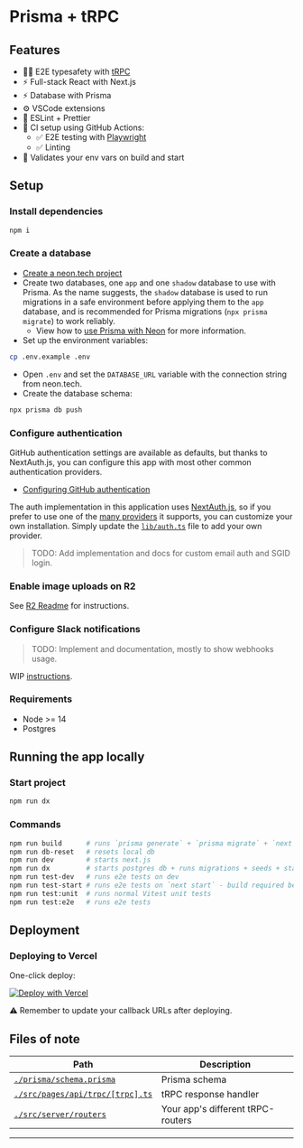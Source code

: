 # Prisma + tRPC

## Features

- 🧙‍♂️ E2E typesafety with [tRPC](https://trpc.io)
- ⚡ Full-stack React with Next.js
- ⚡ Database with Prisma
- ⚙️ VSCode extensions
- 🎨 ESLint + Prettier
- 💚 CI setup using GitHub Actions:
  - ✅ E2E testing with [Playwright](https://playwright.dev/)
  - ✅ Linting
- 🔐 Validates your env vars on build and start

## Setup

### Install dependencies

```bash
npm i
```

### Create a database

- [Create a neon.tech project](https://neon.tech/docs/get-started-with-neon/setting-up-a-project)
- Create two databases, one `app` and one `shadow` database to use with Prisma. As the name suggests, the `shadow` database is used to run migrations in a safe environment before applying them to the `app` database, and is recommended for Prisma migrations (`npx prisma migrate`) to work reliably.
  - View how to [use Prisma with Neon](https://neon.tech/docs/guides/prisma-guide) for more information.
- Set up the environment variables:

```bash
cp .env.example .env
```

- Open `.env` and set the `DATABASE_URL` variable with the connection string from neon.tech.
- Create the database schema:

```bash
npx prisma db push
```

### Configure authentication

GitHub authentication settings are available as defaults, but thanks to NextAuth.js, you can configure this app with most other common authentication providers.

- [Configuring GitHub authentication](docs/github_setup.md)

The auth implementation in this application uses [NextAuth.js](https://next-auth.js.org/), so if you prefer to use one of the [many providers](https://next-auth.js.org/providers/) it supports, you can customize your own installation. Simply update the [`lib/auth.ts`](src/lib/auth.ts#L11) file to add your own provider.

> TODO: Add implementation and docs for custom email auth and SGID login.

### Enable image uploads on R2

See [R2 Readme](docs/r2_setup.md) for instructions.

### Configure Slack notifications

> TODO: Implement and documentation, mostly to show webhooks usage.

WIP [instructions](docs/slack_setup.md).

### Requirements

- Node >= 14
- Postgres

## Running the app locally

### Start project

```bash
npm run dx
```

### Commands

```bash
npm run build      # runs `prisma generate` + `prisma migrate` + `next build`
npm run db-reset   # resets local db
npm run dev        # starts next.js
npm run dx         # starts postgres db + runs migrations + seeds + starts next.js
npm run test-dev   # runs e2e tests on dev
npm run test-start # runs e2e tests on `next start` - build required before
npm run test:unit  # runs normal Vitest unit tests
npm run test:e2e   # runs e2e tests
```

## Deployment

### Deploying to Vercel

One-click deploy:

[![Deploy with Vercel](https://vercel.com/button)](https://vercel.com/new/clone?repository-url=https%3A%2F%2Fgithub.com%2Fopengovsg%2Fstarter-kit-v2-kr&env=SHADOW_DATABASE_URL,DATABASE_URL,GITHUB_ID,GITHUB_SECRET,NEXTAUTH_SECRET,CLOUDINARY_CLOUD_NAME,CLOUDINARY_API_KEY,CLOUDINARY_API_SECRET)

⚠️ Remember to update your callback URLs after deploying.

## Files of note

<table>
  <thead>
    <tr>
      <th>Path</th>
      <th>Description</th>
    </tr>
  </thead>
  <tbody>
    <tr>
      <td><a href="./prisma/schema.prisma"><code>./prisma/schema.prisma</code></a></td>
      <td>Prisma schema</td>
    </tr>
    <tr>
      <td><a href="./src/pages/api/trpc/[trpc].ts"><code>./src/pages/api/trpc/[trpc].ts</code></a></td>
      <td>tRPC response handler</td>
    </tr>
    <tr>
      <td><a href="./src/server/routers"><code>./src/server/routers</code></a></td>
      <td>Your app's different tRPC-routers</td>
    </tr>
  </tbody>
</table>

---
